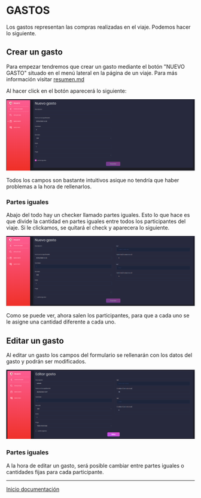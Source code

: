 # GASTOS

Los gastos representan las compras realizadas en el viaje. Podemos hacer lo siguiente.

## Crear un gasto

Para empezar tendremos que crear un gasto mediante el botón "NUEVO GASTO" situado en el menú lateral en la página de un viaje. Para más información visitar [resumen.md](resumen.md)

Al hacer click en el botón aparecerá lo siguiente:

![38](../images/38.PNG)

Todos los campos son bastante intuitivos asique no tendría que haber problemas a la hora de rellenarlos.

### Partes iguales

Abajo del todo hay un checker llamado partes iguales. Esto lo que hace es que divide la cantidad en partes iguales entre todos los participantes del viaje. Si le clickamos, se quitará el check y aparecera lo siguiente.

![39](../images/39.PNG)

Como se puede ver, ahora salen los participantes, para que a cada uno se le asigne una cantidad diferente a cada uno.

## Editar un gasto

Al editar un gasto los campos del formulario se rellenarán con los datos del gasto y podrán ser modificados.

![40](../images/40.PNG)

### Partes iguales

A la hora de editar un gasto, será posible cambiar entre partes iguales o cantidades fijas para cada participante.

---

[Inicio documentación](../README.md)
